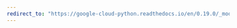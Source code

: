 ```yaml
---
redirect_to: "https://google-cloud-python.readthedocs.io/en/0.19.0/_modules/google/cloud/connection.html"
---
```

